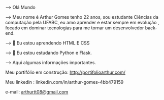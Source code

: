 --> Olá Mundo

--> Meu nome é Arthur Gomes tenho 22 anos, sou estudante Ciências da computação pela UFABC, eu amo aprender e estar sempre em evolução , focado em dominar tecnologias
    para me tornar um desenvolvedor back-end.


--> 🌱 Eu estou aprendendo HTML E CSS

--> 🌱 Eu estou estudando Python e Flask.

-->  Aqui algumas informações importantes.

  Meu portifólio em construção: http://portifolioarthur.com/
  
  Meu linkedin : linkedin.com/in/arthur-gomes-4bb479159
  
  e-mail: arthurtt08@gmail.com

